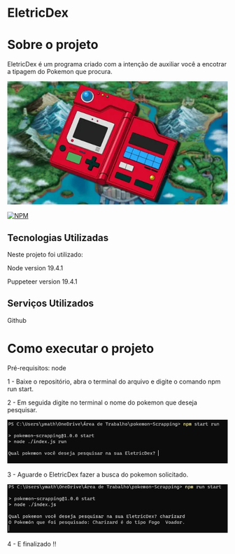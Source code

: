 # EletricDex

# Sobre o projeto 
EletricDex é um programa criado com a intenção de auxiliar você a encotrar a tipagem do Pokemon que procura.

![Logo of the project](https://raw.githubusercontent.com/yanmathzz/EletricDex/main/img/pokedex.webp)

[![NPM](https://img.shields.io/badge/license-MIT-green)](https://github.com/yanmathzz/pokemon-Scrapping/blob/master/LICENCE)

## Tecnologias Utilizadas
Neste projeto foi utilizado:

Node version 19.4.1

Puppeteer version  19.4.1

## Serviços Utilizados

Github

# Como executar o projeto 
Pré-requisitos: node

1 - Baixe o repositório, abra o terminal do arquivo e digite o comando npm run start.

2 - Em seguida digite no terminal o nome do pokemon que deseja pesquisar.

![img](https://github.com/yanmathzz/EletricDex/blob/main/img/Pergunta.png?raw=true)

3 - Aguarde o EletricDex fazer a busca do pokemon solicitado.

![Posts](https://github.com/yanmathzz/EletricDex/blob/main/img/resultados.png?raw=true)

4 - E finalizado !!
